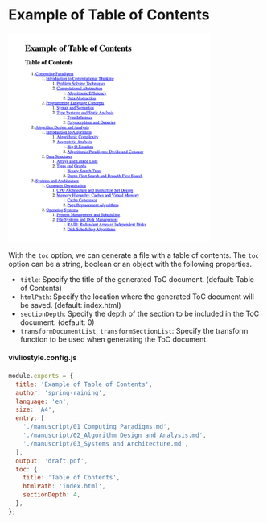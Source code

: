 # Example of Table of Contents

<img src="image.png" alt="ToC example" width="400">

With the `toc` option, we can generate a file with a table of contents. The `toc` option can be a string, boolean or an object with the following properties.

- `title`: Specify the title of the generated ToC document. (default: Table of Contents)
- `htmlPath`: Specify the location where the generated ToC document will be saved. (default: index.html)
- `sectionDepth`: Specify the depth of the section to be included in the ToC document. (default: 0)
- `transformDocumentList`, `transformSectionList`: Specify the transform function to be used when generating the ToC document.

#### vivliostyle.config.js

```js
module.exports = {
  title: 'Example of Table of Contents',
  author: 'spring-raining',
  language: 'en',
  size: 'A4',
  entry: [
    './manuscript/01_Computing Paradigms.md',
    './manuscript/02_Algorithm Design and Analysis.md',
    './manuscript/03_Systems and Architecture.md',
  ],
  output: 'draft.pdf',
  toc: {
    title: 'Table of Contents',
    htmlPath: 'index.html',
    sectionDepth: 4,
  },
};
```
